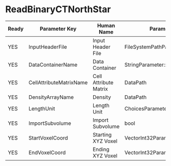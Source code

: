 # ReadBinaryCTNorthStar

| Ready | Parameter Key | Human Name | Parameter Type | Parameter Class |
|-------|---------------|------------|-----------------|----------------|
| YES | InputHeaderFile | Input Header File | FileSystemPathParameter::ValueType | FileSystemPathParameter |
| YES | DataContainerName | Data Container | StringParameter::ValueType | StringParameter |
| YES | CellAttributeMatrixName | Cell Attribute Matrix | DataPath | ArrayCreationParameter |
| YES | DensityArrayName | Density | DataPath | ArrayCreationParameter |
| YES | LengthUnit | Length Unit | ChoicesParameter::ValueType | ChoicesParameter |
| YES | ImportSubvolume | Import Subvolume | bool | BoolParameter |
| YES | StartVoxelCoord | Starting XYZ Voxel | VectorInt32Parameter::ValueType | VectorInt32Parameter |
| YES | EndVoxelCoord | Ending XYZ Voxel | VectorInt32Parameter::ValueType | VectorInt32Parameter |
